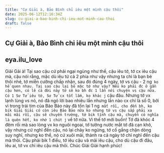 ```yaml
---
title: "Cự Giải à, Bảo Bình chỉ iêu một mình cậu thôi"
date: 2025-06-12T12:16:34Z
slug: cu-giai-a-bao-binh-chi-ieu-mot-minh-cau-thoi
draft: false
---
```


## Cự Giải à, Bảo Bình chỉ iêu một mình cậu thôi

## eya.ilu_love

Giải Gải à! Tại sao cậu cứ phải ngại ngùng như thế, cậu iêu tớ, tớ cx iêu cậu mà, cậu nói rằng, mặc dù iêu từ cả 2 phía như vậy nhưng ta chỉ là bạn bè thôi nhé, tớ miễn cưỡng chấp nhận, sau đó đúng 4 ngày, tớ vs cậu - 2 ng` ko hề quen nhau. Tại sao cậu lại bỏ mặc tớ như vậy? Nếu ko phải đc ở gần cậu hơn, có lẽ cả đời này tớ sẽ ko bh đc 1 lần nới chuyện vs cậu nữa.
Có 1 Sư Tử iêu tớ, Sư Tử cx tốt lắm, ko khác j` cậu đâu. Nhưng tớ vx lạnh lùng vs nó, nó đã ngỏ lời bao nhiêu lần nhưng lần nào cx chỉ là số 0, bởi vì trong trái tim của Bảo Bảo này đã tồn lại 1 ng` mất rồi, cho đến bh, ko bik Giải Giải có còn iêu Bảo Bảo nữa ko nhưng tớ vs cậu sắp phải xa mãi mãi rồi, cậu sẽ chuyển trường, tớ bik tính cậu mà, chuyển có nghĩa là quên hết, ko nhớ 1 chút j` về tớ nữa. Vì thế tớ mới buồn!
Tớ đã khóc 4 đêm rồi mà sao lòng vx ko nguôi ngoai, tớ tưởng nước mắt tớ đã cạn khô, vậy nhưng cứ nghĩ đến cậu, nó lại chảy ko ngừng, tớ cố gắng chặn dòng suy nghĩ, nhưng ko thể, nó cứ xuôi mãi, thành ra cả ngày tớ chỉ nghĩ đến cậu mà thôi. Cậu phải bik 1 điều, tớ iêu cậu và mãi iêu cậu, cho dù cậu đi đâu, iêu ai, tớ vx chỉ iêu cậu mà thôi. Chúc Giải Giải hạnh phúc!